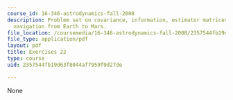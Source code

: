 ```yaml
---
course_id: 16-346-astrodynamics-fall-2008
description: Problem set on covariance, information, estimator matrices, and space
  navigation from Earth to Mars.
file_location: /coursemedia/16-346-astrodynamics-fall-2008/2357544fb19d63f8044af7959f9d27de_ex_22.pdf
file_type: application/pdf
layout: pdf
title: Exercises 22
type: course
uid: 2357544fb19d63f8044af7959f9d27de

---
```

None